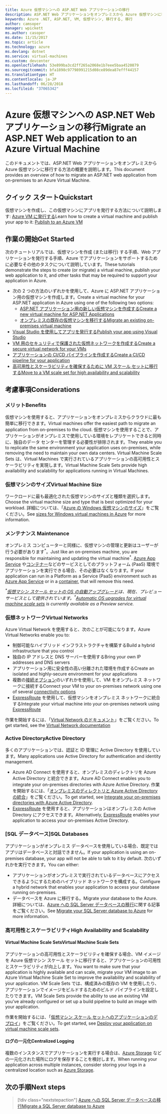 ```yaml
---
title: Azure 仮想マシンへの ASP.NET Web アプリケーションの移行
description: ASP.NET Web アプリケーションをオンプレミスから Azure 仮想マシンに移行する方法について説明します。
keywords: Azure .NET, ASP.NET, VM, 仮想マシン, 移行する, 移行
author: camsoper
manager: wpickett
ms.author: casoper
ms.date: 11/15/2017
ms.topic: article
ms.technology: azure
ms.devlang: dotnet
ms.service: virtual-machines
ms.custom: devcenter
ms.openlocfilehash: 53e899ba3cd2ff265a2068e1b7eee5baa4520879
ms.sourcegitcommit: bfa1898c97798991215d08ce89dea87efff44157
ms.translationtype: HT
ms.contentlocale: ja-JP
ms.lasthandoff: 06/28/2018
ms.locfileid: "37065342"
---
```

# <a name="migrate-an-aspnet-web-application-to-an-azure-virtual-machine"></a><span data-ttu-id="ee4a6-104">Azure 仮想マシンへの ASP.NET Web アプリケーションの移行</span><span class="sxs-lookup"><span data-stu-id="ee4a6-104">Migrate an ASP.NET Web application to an Azure Virtual Machine</span></span>

<span data-ttu-id="ee4a6-105">このドキュメントでは、ASP.NET Web アプリケーションをオンプレミスから Azure 仮想マシンに移行する方法の概要を説明します。</span><span class="sxs-lookup"><span data-stu-id="ee4a6-105">This document provides an overview of how to migrate an ASP.NET web application from on-premises to an Azure Virtual Machine.</span></span>

## <a name="quickstart"></a><span data-ttu-id="ee4a6-106">クイック スタート</span><span class="sxs-lookup"><span data-stu-id="ee4a6-106">Quickstart</span></span>

<span data-ttu-id="ee4a6-107">仮想マシンを作成し、この仮想マシンにアプリを発行する方法について説明します: [Azure VM に発行する](https://tutorials.visualstudio.com/aspnet-vm/intro)</span><span class="sxs-lookup"><span data-stu-id="ee4a6-107">Learn how to create a virtual machine and publish your app to it: [Publish to an Azure VM](https://tutorials.visualstudio.com/aspnet-vm/intro)</span></span>

## <a name="get-started"></a><span data-ttu-id="ee4a6-108">作業の開始</span><span class="sxs-lookup"><span data-stu-id="ee4a6-108">Get Started</span></span>

<span data-ttu-id="ee4a6-109">次のチュートリアルでは、仮想マシンを作成 (または移行) する手順、Web アプリケーションを発行する手順、Azure でアプリケーションをサポートするために必要なその他のタスクについて説明しています。</span><span class="sxs-lookup"><span data-stu-id="ee4a6-109">These tutorials demonstrate the steps to create (or migrate) a virtual machine, publish your web application to it, and other tasks that may be required to support your application in Azure.</span></span>

- <span data-ttu-id="ee4a6-110">次の 2 つの方法のいずれかを使用して、Azure に ASP.NET アプリケーション用の仮想マシンを作成します。</span><span class="sxs-lookup"><span data-stu-id="ee4a6-110">Create a virtual machine for your ASP.NET application in Azure using one of the following two options:</span></span>
    - [<span data-ttu-id="ee4a6-111">ASP.NET アプリケーション用の新しい仮想マシンを作成する</span><span class="sxs-lookup"><span data-stu-id="ee4a6-111">Create a new virtual machine for ASP.NET Applications</span></span>](https://go.microsoft.com/fwlink/?linkid=863237)
    - [<span data-ttu-id="ee4a6-112">オンプレミスの既存の仮想マシンを移行する</span><span class="sxs-lookup"><span data-stu-id="ee4a6-112">Migrate an existing on-premises virtual machine</span></span>](https://docs.microsoft.com/azure/site-recovery/tutorial-migrate-on-premises-to-azure)
- [<span data-ttu-id="ee4a6-113">Visual Studio を使用してアプリを発行する</span><span class="sxs-lookup"><span data-stu-id="ee4a6-113">Publish your app using Visual Studio</span></span>](https://go.microsoft.com/fwlink/?linkid=863240)
- [<span data-ttu-id="ee4a6-114">VM 用のセキュリティで保護された仮想ネットワークを作成する</span><span class="sxs-lookup"><span data-stu-id="ee4a6-114">Create a secure virtual network for your VMs</span></span>](https://docs.microsoft.com/azure/virtual-network/virtual-network-get-started-vnet-subnet)
- [<span data-ttu-id="ee4a6-115">アプリケーションの CI/CD パイプラインを作成する</span><span class="sxs-lookup"><span data-stu-id="ee4a6-115">Create a CI/CD pipeline for your application</span></span>](https://docs.microsoft.com/vsts/build-release/apps/cd/deploy-webdeploy-iis-deploygroups)
- [<span data-ttu-id="ee4a6-116">高可用性とスケーラビリティを確保するために VM スケール セットに移行する</span><span class="sxs-lookup"><span data-stu-id="ee4a6-116">Move to a VM scale set for high availability and scalability</span></span>](https://docs.microsoft.com/azure/virtual-machine-scale-sets/virtual-machine-scale-sets-deploy-app)

## <a name="considerations"></a><span data-ttu-id="ee4a6-117">考慮事項</span><span class="sxs-lookup"><span data-stu-id="ee4a6-117">Considerations</span></span>

### <a name="benefits"></a><span data-ttu-id="ee4a6-118">メリット</span><span class="sxs-lookup"><span data-stu-id="ee4a6-118">Benefits</span></span>

<span data-ttu-id="ee4a6-119">仮想マシンを使用すると、アプリケーションをオンプレミスからクラウドに最も簡単に移行できます。</span><span class="sxs-lookup"><span data-stu-id="ee4a6-119">Virtual machines offer the easiest path to migrate an application from on-premises to the cloud.</span></span>  <span data-ttu-id="ee4a6-120">仮想マシンを使用することで、アプリケーションがオンプレミスで使用している環境をレプリケートできると同時に、独自のデータ センターを管理する必要性が排除されます。</span><span class="sxs-lookup"><span data-stu-id="ee4a6-120">They enable you to replicate the same environment your application uses on-premises, while removing the need to maintain your own data centers.</span></span>  <span data-ttu-id="ee4a6-121">Virtual Machine Scale Sets は、Virtual Machines で実行されているアプリケーションの高可用性とスケーラビリティを実現します。</span><span class="sxs-lookup"><span data-stu-id="ee4a6-121">Virtual Machine Scale Sets provide high availability and scalability for applications running in Virtual Machines.</span></span>

### <a name="virtual-machine-size"></a><span data-ttu-id="ee4a6-122">仮想マシンのサイズ</span><span class="sxs-lookup"><span data-stu-id="ee4a6-122">Virtual Machine Size</span></span>

<span data-ttu-id="ee4a6-123">ワークロードに最も最適化された仮想マシンのサイズと種類を選択します。</span><span class="sxs-lookup"><span data-stu-id="ee4a6-123">Choose the virtual machine size and type that is best optimized for your workload.</span></span>  <span data-ttu-id="ee4a6-124">詳細については、「[Azure の Windows 仮想マシンのサイズ](https://docs.microsoft.com/azure/virtual-machines/windows/sizes)」をご覧ください。</span><span class="sxs-lookup"><span data-stu-id="ee4a6-124">See [sizes for Windows virtual machines in Azure](https://docs.microsoft.com/azure/virtual-machines/windows/sizes) for more information.</span></span>

### <a name="maintenance"></a><span data-ttu-id="ee4a6-125">メンテナンス </span><span class="sxs-lookup"><span data-stu-id="ee4a6-125">Maintenance</span></span>

<span data-ttu-id="ee4a6-126">オンプレミス コンピューターと同様に、仮想マシンの管理と更新はユーザーが行う必要があります<sup>&#42;</sup>。</span><span class="sxs-lookup"><span data-stu-id="ee4a6-126">Just like an on-premises machine, you are responsible for maintaining and updating the virtual machine<sup>&#42;</sup>.</span></span>  <span data-ttu-id="ee4a6-127">[Azure App Service](https://docs.microsoft.com/azure/app-service/) や[コンテナー](https://docs.microsoft.com/azure/app-service/containers/)などのサービスとしてのプラットフォーム (PaaS) 環境でアプリケーションを実行できる場合、その必要はなくなります。</span><span class="sxs-lookup"><span data-stu-id="ee4a6-127">If your application can run in a Platform as a Service (PaaS) environment such as [Azure App Service](https://docs.microsoft.com/azure/app-service/) or in a [container](https://docs.microsoft.com/azure/app-service/containers/), that will remove this need.</span></span>

<span data-ttu-id="ee4a6-128">*<sup>&#42;</sup>[仮想マシン スケール セットの OS の自動アップグレード](https://docs.microsoft.com/azure/virtual-machine-scale-sets/virtual-machine-scale-sets-automatic-upgrade)は、現在、プレビュー サービスとして提供されています。*</span><span class="sxs-lookup"><span data-stu-id="ee4a6-128">*<sup>&#42;</sup>[Automatic OS upgrades for virtual machine scale sets](https://docs.microsoft.com/azure/virtual-machine-scale-sets/virtual-machine-scale-sets-automatic-upgrade) is currently available as a Preview service.*</span></span>

### <a name="virtual-networks"></a><span data-ttu-id="ee4a6-129">仮想ネットワーク</span><span class="sxs-lookup"><span data-stu-id="ee4a6-129">Virtual Networks</span></span>

<span data-ttu-id="ee4a6-130">Azure Virtual Network を使用すると、次のことが可能になります。</span><span class="sxs-lookup"><span data-stu-id="ee4a6-130">Azure Virtual Networks enable you to:</span></span>
- <span data-ttu-id="ee4a6-131">制御可能なハイブリッド インフラストラクチャを構築する</span><span class="sxs-lookup"><span data-stu-id="ee4a6-131">Build a hybrid infrastructure that you control</span></span>
- <span data-ttu-id="ee4a6-132">独自の IP アドレスと DNS サーバーを使用する</span><span class="sxs-lookup"><span data-stu-id="ee4a6-132">Bring your own IP addresses and DNS servers</span></span>
- <span data-ttu-id="ee4a6-133">アプリケーション用に安全性の高い分離された環境を作成する</span><span class="sxs-lookup"><span data-stu-id="ee4a6-133">Create an isolated and highly-secure environment for your applications</span></span>
- <span data-ttu-id="ee4a6-134">複数の[接続オプション](https://docs.microsoft.com/azure/vpn-gateway/vpn-gateway-about-vpngateways#s2smulti)のいずれかを使用して、VM をオンプレミス ネットワークに接続する</span><span class="sxs-lookup"><span data-stu-id="ee4a6-134">Connect your VM to your on-premises network using one of several [connectivity options](https://docs.microsoft.com/azure/vpn-gateway/vpn-gateway-about-vpngateways#s2smulti)</span></span>
- <span data-ttu-id="ee4a6-135">[ExpressRoute](https://azure.microsoft.com/services/expressroute/) を使用して、仮想マシンをオンプレミス ネットワークに統合する</span><span class="sxs-lookup"><span data-stu-id="ee4a6-135">Integrate your virtual machine into your on-premises network using [ExpressRoute](https://azure.microsoft.com/services/expressroute/)</span></span>

<span data-ttu-id="ee4a6-136">作業を開始するには、「[Virtual Network のドキュメント](https://docs.microsoft.com/azure/virtual-network/)」をご覧ください。</span><span class="sxs-lookup"><span data-stu-id="ee4a6-136">To get started, see the [Virtual Network documentation](https://docs.microsoft.com/azure/virtual-network/)</span></span>

### <a name="active-directory"></a><span data-ttu-id="ee4a6-137">Active Directory</span><span class="sxs-lookup"><span data-stu-id="ee4a6-137">Active Directory</span></span>
<span data-ttu-id="ee4a6-138">多くのアプリケーションでは、認証と ID 管理に Active Directory を使用しています。</span><span class="sxs-lookup"><span data-stu-id="ee4a6-138">Many applications use Active Directory for authentication and identity management.</span></span>  
- <span data-ttu-id="ee4a6-139">Azure AD Connect を使用すると、オンプレミスのディレクトリを Azure Active Directory と統合できます。</span><span class="sxs-lookup"><span data-stu-id="ee4a6-139">Azure AD Connect enables you to integrate your on-premises directories with Azure Active Directory.</span></span>  <span data-ttu-id="ee4a6-140">作業を開始するには、「[オンプレミスのディレクトリと Azure Active Directory の統合](https://docs.microsoft.com/azure/active-directory/connect/active-directory-aadconnect)」をご覧ください。</span><span class="sxs-lookup"><span data-stu-id="ee4a6-140">To get started, see [Integrate your on-premises directories with Azure Active Directory](https://docs.microsoft.com/azure/active-directory/connect/active-directory-aadconnect).</span></span>  
- <span data-ttu-id="ee4a6-141">[ExpressRoute](https://azure.microsoft.com/services/expressroute/) を使用すると、アプリケーションはオンプレミスの Active Directory にアクセスできます。</span><span class="sxs-lookup"><span data-stu-id="ee4a6-141">Alternatively, [ExpressRoute](https://azure.microsoft.com/services/expressroute/) enables your application to access your on-premises Active Directory.</span></span>

### <a name="sql-databases"></a><span data-ttu-id="ee4a6-142">[SQL データベース]</span><span class="sxs-lookup"><span data-stu-id="ee4a6-142">SQL Databases</span></span>

<span data-ttu-id="ee4a6-143">アプリケーションがオンプレミス データベースを使用している場合、既定ではアプリはデータベースと対話できません。</span><span class="sxs-lookup"><span data-stu-id="ee4a6-143">If your application is using an on-premises database, your app will not be able to talk to it by default.</span></span> <span data-ttu-id="ee4a6-144">次のいずれかを実行できます。</span><span class="sxs-lookup"><span data-stu-id="ee4a6-144">You can either:</span></span>
- <span data-ttu-id="ee4a6-145">アプリケーションがオンプレミスで実行されているデータベースにアクセスできるようにするためのハイブリッド ネットワークを構成する。</span><span class="sxs-lookup"><span data-stu-id="ee4a6-145">Configure a hybrid network that enables your application to access your database running on-premises.</span></span>  
- <span data-ttu-id="ee4a6-146">データベースを Azure に移行する。</span><span class="sxs-lookup"><span data-stu-id="ee4a6-146">Migrate your database to the Azure.</span></span>  <span data-ttu-id="ee4a6-147">詳細については、[Azure への SQL Server データベースの移行](dotnet-howto-migrate-sql.md)に関する記事をご覧ください。</span><span class="sxs-lookup"><span data-stu-id="ee4a6-147">See [Migrate your SQL Server database to Azure](dotnet-howto-migrate-sql.md) for more information.</span></span>

### <a name="high-availability-and-scalability"></a><span data-ttu-id="ee4a6-148">高可用性とスケーラビリティ</span><span class="sxs-lookup"><span data-stu-id="ee4a6-148">High Availability and Scalability</span></span>

#### <a name="virtual-machine-scale-sets"></a><span data-ttu-id="ee4a6-149">Virtual Machine Scale Sets</span><span class="sxs-lookup"><span data-stu-id="ee4a6-149">Virtual Machine Scale Sets</span></span>
<span data-ttu-id="ee4a6-150">アプリケーションの高可用性とスケーラビリティを確保する場合、VM イメージを Azure 仮想マシン スケール セットに移行すると、アプリケーションの可用性とスケーラビリティが向上します。</span><span class="sxs-lookup"><span data-stu-id="ee4a6-150">You want to make sure that your application is highly available and can scale, migrate your VM image to an Azure Virtual Machine Scale Set to improve the availability and scalability of your application.</span></span>  <span data-ttu-id="ee4a6-151">VM Scale Sets では、構成済みの既存の VM を使用したり、アプリケーションでイメージをビルドするためのビルド パイプラインを設定したりできます。</span><span class="sxs-lookup"><span data-stu-id="ee4a6-151">VM Scale Sets provide the ability to use an existing VM you’ve already configured or set up a build pipeline to build an image with your application.</span></span>  

<span data-ttu-id="ee4a6-152">作業を開始するには、「[仮想マシン スケール セットへのアプリケーションのデプロイ](https://docs.microsoft.com/azure/virtual-machine-scale-sets/virtual-machine-scale-sets-deploy-app)」をご覧ください。</span><span class="sxs-lookup"><span data-stu-id="ee4a6-152">To get started, see [Deploy your application on virtual machine scale sets](https://docs.microsoft.com/azure/virtual-machine-scale-sets/virtual-machine-scale-sets-deploy-app).</span></span>

#### <a name="centralized-logging"></a><span data-ttu-id="ee4a6-153">ログの一元化</span><span class="sxs-lookup"><span data-stu-id="ee4a6-153">Centralized Logging</span></span>
<span data-ttu-id="ee4a6-154">複数のインスタンスでアプリケーションを実行する場合は、[Azure Storage](https://docs.microsoft.com/azure/storage/) などの一元化された場所にログを保存することを検討します。</span><span class="sxs-lookup"><span data-stu-id="ee4a6-154">When running your application across multiple instances, consider storing your logs in a centralized location such as [Azure Storage](https://docs.microsoft.com/azure/storage/).</span></span>

## <a name="next-steps"></a><span data-ttu-id="ee4a6-155">次の手順</span><span class="sxs-lookup"><span data-stu-id="ee4a6-155">Next steps</span></span>

> [!div class="nextstepaction"]
> [<span data-ttu-id="ee4a6-156">Azure への SQL Server データベースの移行</span><span class="sxs-lookup"><span data-stu-id="ee4a6-156">Migrate a SQL Server database to Azure</span></span>](dotnet-howto-migrate-sql.md)